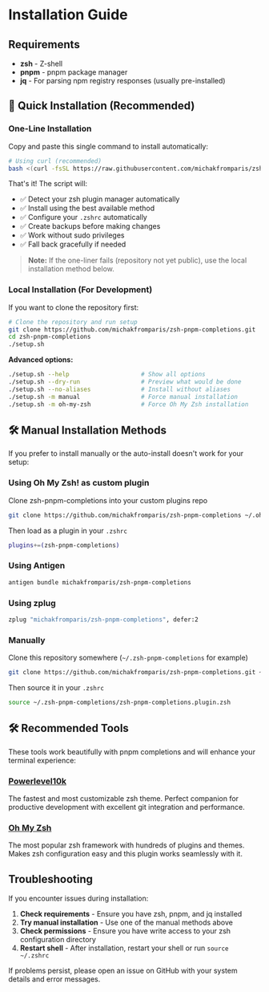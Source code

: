 # Installation Guide

## Requirements

* **zsh** - Z-shell
* **pnpm** - pnpm package manager  
* **jq** - For parsing npm registry responses (usually pre-installed)

## 🚀 **Quick Installation (Recommended)**

### One-Line Installation

Copy and paste this single command to install automatically:

```bash
# Using curl (recommended)
bash <(curl -fsSL https://raw.githubusercontent.com/michakfromparis/zsh-pnpm-completions/main/setup.sh)
```

That's it! The script will:
- ✅ Detect your zsh plugin manager automatically
- ✅ Install using the best available method  
- ✅ Configure your `.zshrc` automatically
- ✅ Create backups before making changes
- ✅ Work without sudo privileges
- ✅ Fall back gracefully if needed

> **Note:** If the one-liner fails (repository not yet public), use the local installation method below.

### Local Installation (For Development)

If you want to clone the repository first:

```bash
# Clone the repository and run setup
git clone https://github.com/michakfromparis/zsh-pnpm-completions.git
cd zsh-pnpm-completions
./setup.sh
```

**Advanced options:**
```bash
./setup.sh --help                    # Show all options
./setup.sh --dry-run                 # Preview what would be done
./setup.sh --no-aliases              # Install without aliases
./setup.sh -m manual                 # Force manual installation
./setup.sh -m oh-my-zsh              # Force Oh My Zsh installation
```

## 🛠️ **Manual Installation Methods**

If you prefer to install manually or the auto-install doesn't work for your setup:

### Using Oh My Zsh! as custom plugin

Clone zsh-pnpm-completions into your custom plugins repo

```bash
git clone https://github.com/michakfromparis/zsh-pnpm-completions ~/.oh-my-zsh/custom/plugins/zsh-pnpm-completions
```

Then load as a plugin in your `.zshrc`

```bash
plugins+=(zsh-pnpm-completions)
```

### Using Antigen

```bash
antigen bundle michakfromparis/zsh-pnpm-completions
```

### Using zplug

```bash
zplug "michakfromparis/zsh-pnpm-completions", defer:2
```

### Manually

Clone this repository somewhere (`~/.zsh-pnpm-completions` for example)

```bash
git clone https://github.com/michakfromparis/zsh-pnpm-completions.git ~/.zsh-pnpm-completions
```

Then source it in your `.zshrc`

```bash
source ~/.zsh-pnpm-completions/zsh-pnpm-completions.plugin.zsh
```

## 🛠️ **Recommended Tools**

These tools work beautifully with pnpm completions and will enhance your terminal experience:

### [Powerlevel10k](https://github.com/romkatv/powerlevel10k) 
The fastest and most customizable zsh theme. Perfect companion for productive development with excellent git integration and performance.

### [Oh My Zsh](https://ohmyz.sh/)
The most popular zsh framework with hundreds of plugins and themes. Makes zsh configuration easy and this plugin works seamlessly with it.

## Troubleshooting

If you encounter issues during installation:

1. **Check requirements** - Ensure you have zsh, pnpm, and jq installed
2. **Try manual installation** - Use one of the manual methods above
3. **Check permissions** - Ensure you have write access to your zsh configuration directory
4. **Restart shell** - After installation, restart your shell or run `source ~/.zshrc`

If problems persist, please open an issue on GitHub with your system details and error messages. 